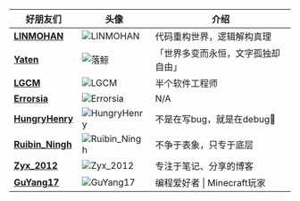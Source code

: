 | 好朋友们                                                       | 头像                                                                                   | 介绍                                       |
|---------------------------------------------------|----------------------------------------------------------------------------------------|--------------------------------------------|
| [**LINMOHAN**](https://home.linmohan.fun) | ![LINMOHAN](https://s1.imagehub.cc/images/2025/07/30/0a2c858f1fa7d7ff3d480b9e2ab3dce0.jpg) | 代码重构世界，逻辑解构真理                 |
| [**Yaten**](https://yaten-z.github.io/) | ![落鲸](https://s1.imagehub.cc/images/2025/05/30/55439681d8b3c2d988638c133e160a56.jpg)   | 「世界多变而永恒，文字孤独却自由」         |
| [ **LGCM** ](http://www.LGCM.xyz)                | ![LGCM](https://s1.imagehub.cc/images/2025/07/30/75fb3a7a7532703f2e7f0c095dc417f1.jpg)     | 半个软件工程师                             |
| [**Errorsia**](http://errorsia.com)            | ![Errorsia](https://s1.imagehub.cc/images/2025/07/30/86668972c5b3fb5e440c6e1bba1f69db.png) | N/A                                       |
| [**HungryHenry**](https://hungryhenry.cn)     | ![HungryHenry](https://s1.imagehub.cc/images/2025/07/31/4b1f583c02e682ac790c6bfa7a52ec0b.jpg) | 不是在写bug，就是在debug🐛     |
| [**Ruibin_Ningh**](https://www.ruibin-ningh.top/) | ![Ruibin_Ningh](https://s1.imagehub.cc/images/2025/07/31/b2e402249619e45fd0a227d7f5161d5a.jpg) | 不争于表象，只专于底层                     |
| [**Zyx_2012**](https://blog.zyx-2012.cn)   | ![Zyx_2012](https://blog.zyx-2012.cn/upload/bb5afa63-810b-4610-8c1e-c0e47c534246.png)     | 专注于笔记、分享的博客                   |
| [**GuYang17**](https://guyang17.github.io/) | ![GuYang17](https://avatars.githubusercontent.com/u/196782409?v=4)                    | 编程爱好者 \| Minecraft玩家              |
